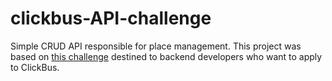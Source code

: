 # clickbus-API-challenge
Simple CRUD API responsible for place management. This project was based on [this challenge](https://github.com/RocketBus/quero-ser-clickbus/tree/master/testes/backend-developer) destined to backend developers who want to apply to ClickBus.

